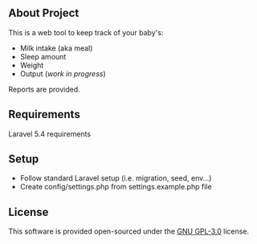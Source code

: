 ## About Project

This is a web tool to keep track of your baby's:
- Milk intake (aka meal)
- Sleep amount
- Weight
- Output (*work in progress*)

Reports are provided.

## Requirements

Laravel 5.4 requirements

## Setup
- Follow standard Laravel setup (i.e. migration, seed, env...)
- Create config/settings.php from settings.example.php file

## License

This software is provided open-sourced under the [GNU GPL-3.0](https://opensource.org/licenses/GPL-3.0) license.
